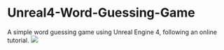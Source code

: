 # Unreal4-Word-Guessing-Game
A simple word guessing game using Unreal Engine 4, following an online tutorial.
![](https://github.com/tonamuhang/tonamuhang.github.io/blob/master/img/bullcow.gif?raw=true)

